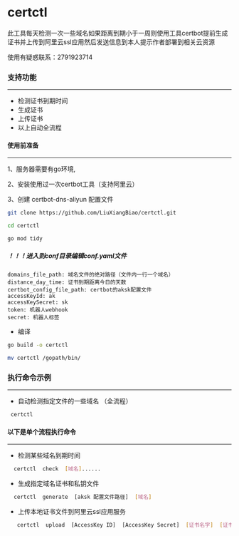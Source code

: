 # certctl
此工具每天检测一次一些域名如果距离到期小于一周则使用工具certbot提前生成证书并上传到阿里云ssl应用然后发送信息到本人提示作者部署到相关云资源

使用有疑惑联系：2791923714

### 支持功能

---

- 检测证书到期时间
- 生成证书
- 上传证书
- 以上自动全流程

#### 使用前准备

---

1、服务器需要有go环境,

2、安装使用过一次certbot工具（支持阿里云）

3、创建 certbot-dns-aliyun 配置文件

```bash
git clone https://github.com/LiuXiangBiao/certctl.git
```
```bash
cd certctl
```
```bash
go mod tidy
```
##### ！！！进入到conf目录编辑conf.yaml文件 
```
domains_file_path: 域名文件的绝对路径（文件内一行一个域名）
distance_day_time: 证书到期距离今日的天数
certbot_config_file_path: certbot的aksk配置文件
accessKeyId: ak
accessKeySecret: sk
token: 机器人webhook
secret: 机器人标签
```

- 编译
```bash
go build -o certctl
```
```bash
mv certctl /gopath/bin/
```
### 执行命令示例

---

- 自动检测指定文件的一些域名 （全流程）
```bash
 certctl  
```

#### 以下是单个流程执行命令

---

- 检测某些域名到期时间
```bash
  certctl  check  [域名]......
```

- 生成指定域名证书和私钥文件
```bash
  certctl  generate  [aksk 配置文件路径]  [域名]
```

- 上传本地证书文件到阿里云ssl应用服务
```bash
   certctl  upload  [AccessKey ID]  [AccessKey Secret]  [证书名字]  [证书文件路径]  [私钥文件路径]
```
